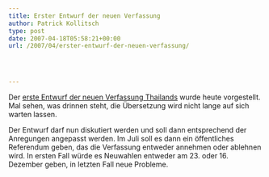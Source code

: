 ```yaml
---
title: Erster Entwurf der neuen Verfassung
author: Patrick Kollitsch
type: post
date: 2007-04-18T05:58:21+00:00
url: /2007/04/erster-entwurf-der-neuen-verfassung/




---
```

Der [erste Entwurf der neuen Verfassung Thailands][1] wurde heute vorgestellt. Mal sehen, was drinnen steht, die &Uuml;bersetzung wird nicht lange auf sich warten lassen. 

Der Entwurf darf nun diskutiert werden und soll dann entsprechend der Anregungen angepasst werden. Im Juli soll es dann ein &ouml;ffentliches Referendum geben, das die Verfassung entweder annehmen oder ablehnen wird. In ersten Fall w&uuml;rde es Neuwahlen entweder am 23. oder 16. Dezember geben, in letzten Fall neue Probleme.

 [1]: http://www.nationmultimedia.com/2007/04/18/headlines/headlines_30032119.php